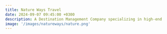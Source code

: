 ```yaml
---
title: Nature Ways Travel
date: 2024-09-07 09:45:00 +0300
description: A Destination Management Company specializing in high-end itineraries and group travel to Costa Rica. Offering personalized and luxurious travel experiences for nature enthusiasts and adventurers.
image: '/images/natureways/nature.png'
---
```

